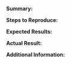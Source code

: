 **Summary:** 

**Steps to Reproduce:** 

**Expected Results:** 

**Actual Result:**

**Additional Information:**
